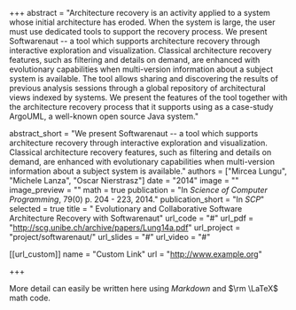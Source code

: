 +++
abstract = "Architecture recovery is an activity applied to a system whose initial architecture has eroded. When the system is large, the user must use dedicated tools to support the recovery process. We present Softwarenaut -- a tool which supports architecture recovery through interactive exploration and visualization. Classical architecture recovery features, such as filtering and details on demand, are enhanced with evolutionary capabilities when multi-version information about a subject system is available. The tool allows sharing and discovering the results of previous analysis sessions through a global repository of architectural views indexed by systems. We present the features of the tool together with the architecture recovery process that it supports using as a case-study ArgoUML, a well-known open source Java system."

abstract_short = "We present Softwarenaut -- a tool which supports architecture recovery through interactive exploration and visualization. Classical architecture recovery features, such as filtering and details on demand, are enhanced with evolutionary capabilities when multi-version information about a subject system is available."
authors = ["Mircea Lungu", "Michele Lanza", "Oscar Nierstrasz"]
date = "2014"
image = ""
image_preview = ""
math = true
publication = "In *Science of Computer Programming*, 79(0) p. 204 - 223, 2014."
publication_short = "In *SCP*"
selected = true
title = " Evolutionary and Collaborative Software Architecture Recovery with Softwarenaut"
url_code = "#"
url_pdf = "http://scg.unibe.ch/archive/papers/Lung14a.pdf"
url_project = "project/softwarenaut/"
url_slides = "#"
url_video = "#"

[[url_custom]]
name = "Custom Link"
url = "http://www.example.org"

+++

More detail can easily be written here using *Markdown* and $\rm \LaTeX$ math code.
